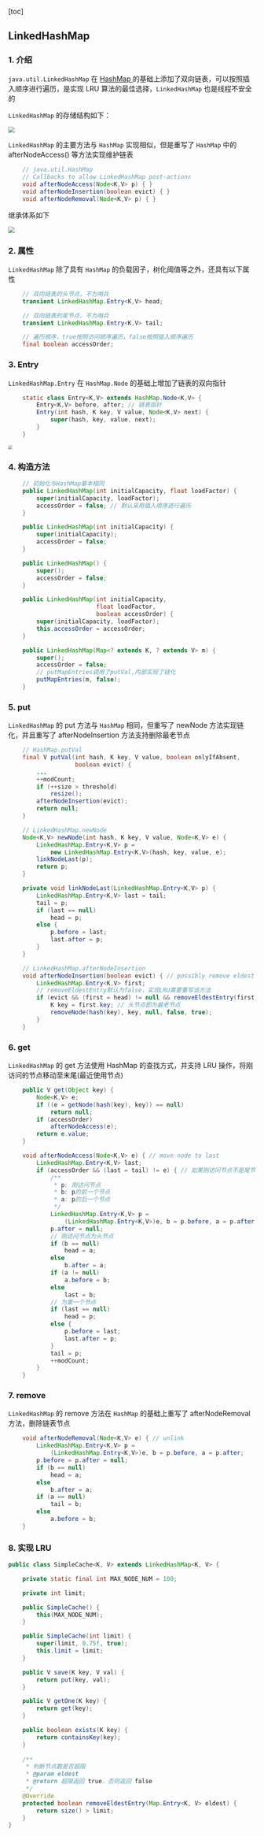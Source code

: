 [toc]

## LinkedHashMap

### 1. 介绍

`java.util.LinkedHashMap` 在 <a href="HashMap.md"> HashMap </a>的基础上添加了双向链表，可以按照插入顺序进行遍历，是实现 LRU 算法的最佳选择，`LinkedHashMap` 也是线程不安全的

`LinkedHashMap` 的存储结构如下：

<img src="img/LinkedHashMap的存储结构.jpg" style="zoom:80%" />

`LinkedHashMap` 的主要方法与 `HashMap` 实现相似，但是重写了 `HashMap` 中的 afterNodeAccess() 等方法实现维护链表

``` java
    // java.util.HashMap
    // Callbacks to allow LinkedHashMap post-actions
    void afterNodeAccess(Node<K,V> p) { }
    void afterNodeInsertion(boolean evict) { }
    void afterNodeRemoval(Node<K,V> p) { }
```

继承体系如下

<img src="img/LinkedHashMap继承体系.jpg" style="zoom:80%" />

### 2. 属性

`LinkedHashMap` 除了具有 `HashMap` 的负载因子，树化阈值等之外，还具有以下属性

``` java
    // 双向链表的头节点，不为哨兵
    transient LinkedHashMap.Entry<K,V> head;

    // 双向链表的尾节点，不为哨兵
    transient LinkedHashMap.Entry<K,V> tail;

    // 遍历顺序，true按照访问顺序遍历，false按照插入顺序遍历
    final boolean accessOrder;
```

### 3. Entry

`LinkedHashMap.Entry` 在 `HashMap.Node`  的基础上增加了链表的双向指针

``` java
    static class Entry<K,V> extends HashMap.Node<K,V> {
        Entry<K,V> before, after; // 链表指针
        Entry(int hash, K key, V value, Node<K,V> next) {
            super(hash, key, value, next);
        }
    }
```

<img src="img/LinkedHashMap的Entry结构.jpg" style="zoom:50%" />

### 4. 构造方法

``` java
    // 初始化与HashMap基本相同
    public LinkedHashMap(int initialCapacity, float loadFactor) {
        super(initialCapacity, loadFactor);
        accessOrder = false; // 默认采用插入顺序进行遍历
    }

    public LinkedHashMap(int initialCapacity) {
        super(initialCapacity);
        accessOrder = false;
    }

    public LinkedHashMap() {
        super();
        accessOrder = false;
    }

    public LinkedHashMap(int initialCapacity,
                         float loadFactor,
                         boolean accessOrder) {
        super(initialCapacity, loadFactor);
        this.accessOrder = accessOrder;
    }

    public LinkedHashMap(Map<? extends K, ? extends V> m) {
        super();
        accessOrder = false;
        // putMapEntries调用了putVal,内部实现了链化
        putMapEntries(m, false);
    }

```

### 5. put

`LinkedHashMap` 的 put 方法与 `HashMap` 相同，但重写了 newNode 方法实现链化，并且重写了 afterNodeInsertion 方法支持删除最老节点

``` java
    // HashMap.putVal
    final V putVal(int hash, K key, V value, boolean onlyIfAbsent,
                   boolean evict) {
        ...
        ++modCount;
        if (++size > threshold)
            resize();
        afterNodeInsertion(evict);
        return null;
    }
```

``` java
    // LinkedHashMap.newNode
    Node<K,V> newNode(int hash, K key, V value, Node<K,V> e) {
        LinkedHashMap.Entry<K,V> p =
            new LinkedHashMap.Entry<K,V>(hash, key, value, e);
        linkNodeLast(p);
        return p;
    }

    private void linkNodeLast(LinkedHashMap.Entry<K,V> p) {
        LinkedHashMap.Entry<K,V> last = tail;
        tail = p;
        if (last == null)
            head = p;
        else {
            p.before = last;
            last.after = p;
        }
    }
```

``` java
    // LinkedHashMap.afterNodeInsertion
    void afterNodeInsertion(boolean evict) { // possibly remove eldest
        LinkedHashMap.Entry<K,V> first;
        // removeEldestEntry默认为false，实现LRU需要重写该方法
        if (evict && (first = head) != null && removeEldestEntry(first)) {
            K key = first.key; // 头节点即为最老节点
            removeNode(hash(key), key, null, false, true);
        }
    }
```

### 6. get

`LinkedHashMap` 的 get 方法使用 HashMap 的查找方式，并支持 LRU 操作，将刚访问的节点移动至末尾(最近使用节点)

``` java
    public V get(Object key) {
        Node<K,V> e;
        if ((e = getNode(hash(key), key)) == null)
            return null;
        if (accessOrder)
            afterNodeAccess(e);
        return e.value;
    }
```

``` java
    void afterNodeAccess(Node<K,V> e) { // move node to last
        LinkedHashMap.Entry<K,V> last;
        if (accessOrder && (last = tail) != e) { // 如果刚访问节点不是尾节点
            /**
             * p: 刚访问节点
             * b: p的前一个节点
             * a: p的后一个节点
             */
            LinkedHashMap.Entry<K,V> p =
                (LinkedHashMap.Entry<K,V>)e, b = p.before, a = p.after;
            p.after = null;
            // 刚访问节点为头节点
            if (b == null)
                head = a;
            else
                b.after = a;
            if (a != null)
                a.before = b;
            else
                last = b;
            // 为第一个节点
            if (last == null)
                head = p;
            else {
                p.before = last;
                last.after = p;
            }
            tail = p;
            ++modCount;
        }
    }
```

### 7. remove

`LinkedHashMap` 的 remove 方法在 `HashMap` 的基础上重写了 afterNodeRemoval 方法，删除链表节点

``` java
    void afterNodeRemoval(Node<K,V> e) { // unlink
        LinkedHashMap.Entry<K,V> p =
            (LinkedHashMap.Entry<K,V>)e, b = p.before, a = p.after;
        p.before = p.after = null;
        if (b == null)
            head = a;
        else
            b.after = a;
        if (a == null)
            tail = b;
        else
            a.before = b;
    }
```

### 8. 实现 LRU

``` java
public class SimpleCache<K, V> extends LinkedHashMap<K, V> {

    private static final int MAX_NODE_NUM = 100;

    private int limit;

    public SimpleCache() {
        this(MAX_NODE_NUM);
    }

    public SimpleCache(int limit) {
        super(limit, 0.75f, true);
        this.limit = limit;
    }

    public V save(K key, V val) {
        return put(key, val);
    }

    public V getOne(K key) {
        return get(key);
    }

    public boolean exists(K key) {
        return containsKey(key);
    }
    
    /**
     * 判断节点数是否超限
     * @param eldest
     * @return 超限返回 true，否则返回 false
     */
    @Override
    protected boolean removeEldestEntry(Map.Entry<K, V> eldest) {
        return size() > limit;
    }
}
```

